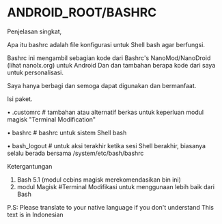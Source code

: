 # ANDROID_ROOT/BASHRC

Penjelasan singkat,

Apa itu bashrc adalah file konfigurasi untuk Shell bash agar berfungsi.


Bashrc ini mengambil sebagian kode dari Bashrc's NanoMod/NanoDroid (lihat nanolx.org) untuk Android Dan dan tambahan berapa kode dari saya untuk personalisasi.

Saya hanya berbagi dan semoga dapat digunakan dan bermanfaat.

Isi paket.

• .customrc  # tambahan atau alternatif berkas untuk keperluan modul magisk "Terminal Modification"

• bashrc  # bashrc untuk sistem Shell bash

• bash_logout # untuk aksi terakhir ketika sesi Shell berakhir, biasanya selalu berada bersama /system/etc/bash/bashrc 

Ketergantungan

1. Bash 5.1 (modul ccbins magisk merekomendasikan bin ini)
2. modul Magisk #Terminal Modifikasi untuk menggunaan lebih baik dari Bash

P.S: Please translate to your native language if you don't understand
This text is in Indonesian
